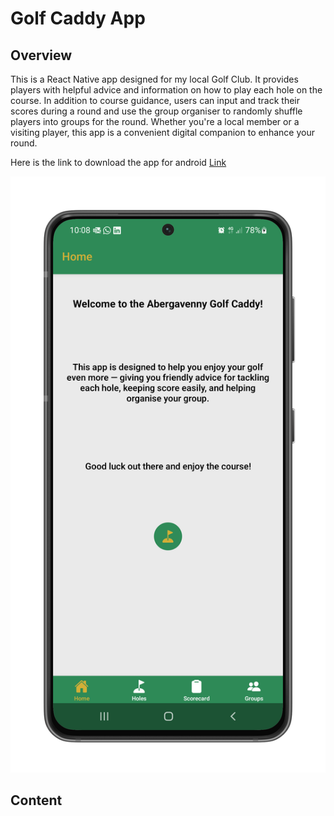 # Golf Caddy App

## Overview

This is a React Native app designed for my local Golf Club. It provides players with helpful advice and information on how to play each hole on the course. In addition to course guidance, users can input and track their scores during a round and use the group organiser to randomly shuffle players into groups for the round. Whether you're a local member or a visiting player, this app is a convenient digital companion to enhance your round.

Here is the link to download the app for android [Link](https://expo.dev/accounts/samscarisbrick/projects/RN-golf-caddy/builds/f05f7854-fa83-4bcc-9ad0-1488314736ac)

![Homescreen Screenshot](/docs/readme-images/home-screenshot.png)

## Content